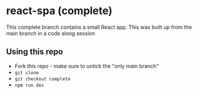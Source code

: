 # react-spa (complete)

This complete branch contains a small React app. This was built up from the main branch in a code along session

## Using this repo
- Fork this repo - make sure to untick the "only main branch"
- `git clone`
- `git checkout complete`
- `npm run dev`
